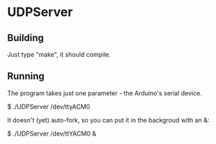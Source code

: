 UDPServer
=========

Building
--------

Just type "make", it should compile.

Running
-------

The program takes just one parameter - the Arduino's serial device.

$ ./UDPServer /dev/ttyACM0

It doesn't (yet) auto-fork, so you can put it in the backgroud with an &:

$ ./UDPServer /dev/ttYACM0 &


